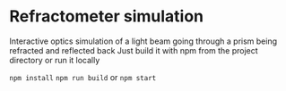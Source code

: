 # Refractometer simulation

Interactive optics simulation of a light beam going through a prism being refracted and reflected back
Just build it with npm from the project directory or run it locally

`npm install`
`npm run build` or `npm start`
